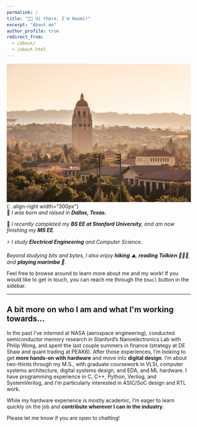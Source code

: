 ```yaml
---
permalink: /
title: "👋🏼 Hi there, I'm Naomi!"
excerpt: "About me"
author_profile: true
redirect_from: 
  - /about/
  - /about.html
---
```


![Stanford](/images/stanford2.png){: .align-right width="300px"}
<br>
🤠 *I was born and raised in **Dallas, Texas.***

📖 *I recently completed my **BS EE at Stanford University**, and am now finishing my **MS EE**.*

⚡ *I study **Electrical Engineering** and Computer Science.*

*Beyond studying bits and bytes, I also enjoy **hiking** ⛰️, **reading Tolkien** 🧝🏻‍♂️, and **playing marimba** 🎵.*

Feel free to browse around to learn more about me and my work! If you would like to get in touch, you can reach me through the `Email` button in the sidebar.

---
## A bit more on who I am and what I'm working towards...
In the past I’ve interned at NASA (aerospace engineering), conducted semiconductor memory research in Stanford’s Nanoelectronics Lab with Philip Wong, and spent the last couple summers in finance (strategy at DE Shaw and quant trading at PEAK6). After those experiences, I’m looking to get **more hands-on with hardware** and move into **digital design**. I’m about two-thirds through my M.S., with graduate coursework in VLSI, computer systems architecture, digital systems design, and EDA, and ML hardware. I have programming experience in C, C++, Python, Verilog, and SystemVerilog, and I’m particularly interested in ASIC/SoC design and RTL work. 

While my hardware experience is mostly academic, I’m eager to learn quickly on the job and **contribute wherever I can in the industry**. 

Please let me know if you are open to chatting!